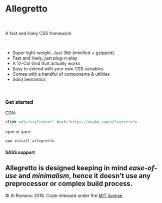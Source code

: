 <p align="center">
<h1>Allegretto</h1>
<br><br>
A fast and lively CSS framework
</p>

<br>

-  Super light-weight. Just 3kb (minified + gzipped).
-  Fast and lively, just plug-n-play
-  A 12-Col Grid that actually works
-  Easy to extend with your own CSS variables
-  Comes with a handful of components &amp; utilities
-  Solid Semantics

<br>

### Get started

CDN:
```html
<link rel="stylesheet" href="https://unpkg.com/allegretto">
```

npm or yarn:
```bash
npm install allegretto
```

#### SASS support
Allegretto is designed keeping in mind *ease-of-use* and *minimalism*, hence it doesn't use any preprocessor or complex build process.
---

&copy; Al Romano 2018. Code released under the [MIT license](https://allegretto.herokuapp.com/).
